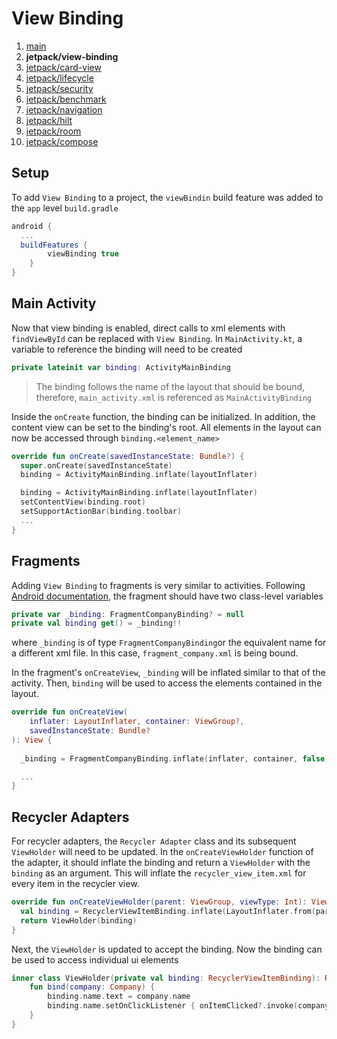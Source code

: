 # View Binding
1. [main](https://github.com/godfreynolan/jetpacks)
2. **jetpack/view-binding**
3. [jetpack/card-view](https://github.com/godfreynolan/jetpacks/tree/jetpack/card-view)
4. [jetpack/lifecycle](https://github.com/godfreynolan/jetpacks/tree/jetpack/lifecycle)
5. [jetpack/security](https://github.com/godfreynolan/jetpacks/tree/jetpack/security)
6. [jetpack/benchmark](https://github.com/godfreynolan/jetpacks/tree/jetpack/benchmark)
7. [jetpack/navigation](https://github.com/godfreynolan/jetpacks/tree/jetpack/navigation)
8. [jetpack/hilt](https://github.com/godfreynolan/jetpacks/tree/jetpack/hilt)
9. [jetpack/room](https://github.com/godfreynolan/jetpacks/tree/jetpack/room)
10. [jetpack/compose](https://github.com/godfreynolan/jetpacks/tree/jetpack/compose)

## Setup
To add `View Binding` to a project, the `viewBindin` build feature was added to the `app` level `build.gradle`
```gradle
android {
  ...
  buildFeatures {
        viewBinding true
    }
}
```

## Main Activity
Now that view binding is enabled, direct calls to xml elements with `findViewById` can be replaced with `View Binding`. In `MainActivity.kt`, a variable to reference the binding will need to be created
```kotlin
private lateinit var binding: ActivityMainBinding
```

> The binding follows the name of the layout that should be bound, therefore, `main_activity.xml` is referenced as `MainActivityBinding`

 Inside the `onCreate` function, the binding can be initialized. In addition, the content view can be set to the binding's root. All elements in the layout can now be accessed through `binding.<element_name>`
```kotlin
override fun onCreate(savedInstanceState: Bundle?) {
  super.onCreate(savedInstanceState)
  binding = ActivityMainBinding.inflate(layoutInflater)

  binding = ActivityMainBinding.inflate(layoutInflater)
  setContentView(binding.root)
  setSupportActionBar(binding.toolbar)
  ...
}
```

## Fragments
Adding `View Binding` to fragments is very similar to activities. Following [Android documentation](https://developer.android.com/topic/libraries/view-binding), the fragment should have two class-level variables
```kotlin
private var _binding: FragmentCompanyBinding? = null
private val binding get() = _binding!!
```
where `_binding` is of type `FragmentCompanyBinding`or the equivalent name for a different xml file. In this case, `fragment_company.xml` is being bound.

In the fragment's `onCreateView`, `_binding` will be inflated similar to that of the activity. Then, `binding` will be used to access the elements contained in the layout.
```kotlin
override fun onCreateView(
    inflater: LayoutInflater, container: ViewGroup?,
    savedInstanceState: Bundle?
): View {
  
  _binding = FragmentCompanyBinding.inflate(inflater, container, false)

  ...
}
```

## Recycler Adapters
For recycler adapters, the `Recycler Adapter` class and its subsequent `ViewHolder` will need to be updated. In the `onCreateViewHolder` function of the adapter, it should inflate the binding and return a `ViewHolder` with the `binding` as an argument. This will inflate the `recycler_view_item.xml` for every item in the recycler view.
```kotlin
override fun onCreateViewHolder(parent: ViewGroup, viewType: Int): ViewHolder {
  val binding = RecyclerViewItemBinding.inflate(LayoutInflater.from(parent.context), parent, false)
  return ViewHolder(binding)
}
```

Next, the `ViewHolder` is updated to accept the binding. Now the binding can be used to access individual ui elements
```kotlin
inner class ViewHolder(private val binding: RecyclerViewItemBinding): RecyclerView.ViewHolder(binding.root) {
    fun bind(company: Company) {
        binding.name.text = company.name
        binding.name.setOnClickListener { onItemClicked?.invoke(company) }
    }
}
```